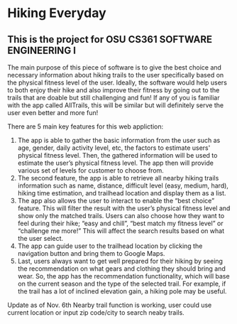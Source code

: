 # Hiking Everyday
## This is the project for OSU CS361 SOFTWARE ENGINEERING I 

The main purpose of this piece of software is to give the best choice and necessary information about hiking trails to the user specifically based on the physical fitness level of the user. Ideally, the software would help users to both enjoy their hike and also improve their fitness by going out to the trails that are doable but still challenging and fun! If any of you is familiar with the app called AllTrails, this will be similar but will definitely serve the user even better and more fun!

There are 5 main key features for this web appliction:
1. The app is able to gather the basic information from the user such as age, gender, daily activity level, etc, the factors to estimate users' physical fitness level. Then, the gathered information will be used to estimate the user’s physical fitness level. The app then will provide various set of levels for customer to choose from. 
2. The second feature, the app is able to retrieve all nearby hiking trails information such as name, distance, difficult level (easy, medium, hard), hiking time estimation, and trailhead location and display them as a list.
3. The app also allows the user to interact to enable the “best choice” feature. This will filter the result with the user’s physical fitness level and show only the matched trails. Users can also choose how they want to feel during their hike; “easy and chill”, “best match my fitness level” or “challenge me more!” This will affect the search results based on what the user select.
4. The app can guide user to the trailhead location by clicking the navigation button and bring them to Google Maps.
5. Last, users always want to get well prepared for their hiking by seeing the recommendation on what gears and clothing they should bring and wear. So, the app has the recommendation functionality, which will base on the current season and the type of the selected trail. For example, if the trail has a lot of inclined elevation gain, a hiking pole may be useful.

Update as of Nov. 6th
Nearby trail function is working, user could use current location or input zip code/city to search neaby trails.
